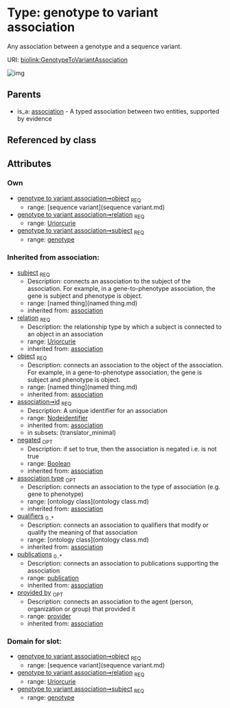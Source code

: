 
# Type: genotype to variant association


Any association between a genotype and a sequence variant.

URI: [biolink:GenotypeToVariantAssociation](https://w3id.org/biolink/vocab/GenotypeToVariantAssociation)


![img](http://yuml.me/diagram/nofunky;dir:TB/class/\[Provider]<provided%20by(i)%200..1-%20\[GenotypeToVariantAssociation&#124;relation:uriorcurie;id(i):nodeidentifier;negated(i):boolean%20%3F],%20\[Publication]<publications(i)%200..*-%20\[GenotypeToVariantAssociation],%20\[OntologyClass]<qualifiers(i)%200..*-%20\[GenotypeToVariantAssociation],%20\[OntologyClass]<association%20type(i)%200..1-%20\[GenotypeToVariantAssociation],%20\[SequenceVariant]<object%201..1-%20\[GenotypeToVariantAssociation],%20\[Genotype]<subject%201..1-%20\[GenotypeToVariantAssociation],%20\[Association]^-\[GenotypeToVariantAssociation])

## Parents

 *  is_a: [association](association.md) - A typed association between two entities, supported by evidence

## Referenced by class


## Attributes


### Own

 * [genotype to variant association➞object](genotype_to_variant_association_object.md)  <sub>REQ</sub>
    * range: [sequence variant](sequence variant.md)
 * [genotype to variant association➞relation](genotype_to_variant_association_relation.md)  <sub>REQ</sub>
    * range: [Uriorcurie](type/Uriorcurie.md)
 * [genotype to variant association➞subject](genotype_to_variant_association_subject.md)  <sub>REQ</sub>
    * range: [genotype](genotype.md)

### Inherited from association:

 * [subject](subject.md)  <sub>REQ</sub>
    * Description: connects an association to the subject of the association. For example, in a gene-to-phenotype association, the gene is subject and phenotype is object.
    * range: [named thing](named thing.md)
    * inherited from: [association](association.md)
 * [relation](relation.md)  <sub>REQ</sub>
    * Description: the relationship type by which a subject is connected to an object in an association
    * range: [Uriorcurie](type/Uriorcurie.md)
    * inherited from: [association](association.md)
 * [object](object.md)  <sub>REQ</sub>
    * Description: connects an association to the object of the association. For example, in a gene-to-phenotype association, the gene is subject and phenotype is object.
    * range: [named thing](named thing.md)
    * inherited from: [association](association.md)
 * [association➞id](association_id.md)  <sub>REQ</sub>
    * Description: A unique identifier for an association
    * range: [Nodeidentifier](type/Nodeidentifier.md)
    * inherited from: [association](association.md)
    * in subsets: (translator_minimal)
 * [negated](negated.md)  <sub>OPT</sub>
    * Description: if set to true, then the association is negated i.e. is not true
    * range: [Boolean](type/Boolean.md)
    * inherited from: [association](association.md)
 * [association type](association_type.md)  <sub>OPT</sub>
    * Description: connects an association to the type of association (e.g. gene to phenotype)
    * range: [ontology class](ontology class.md)
    * inherited from: [association](association.md)
 * [qualifiers](qualifiers.md)  <sub>0..*</sub>
    * Description: connects an association to qualifiers that modify or qualify the meaning of that association
    * range: [ontology class](ontology class.md)
    * inherited from: [association](association.md)
 * [publications](publications.md)  <sub>0..*</sub>
    * Description: connects an association to publications supporting the association
    * range: [publication](publication.md)
    * inherited from: [association](association.md)
 * [provided by](provided_by.md)  <sub>OPT</sub>
    * Description: connects an association to the agent (person, organization or group) that provided it
    * range: [provider](provider.md)
    * inherited from: [association](association.md)

### Domain for slot:

 * [genotype to variant association➞object](genotype_to_variant_association_object.md)  <sub>REQ</sub>
    * range: [sequence variant](sequence variant.md)
 * [genotype to variant association➞relation](genotype_to_variant_association_relation.md)  <sub>REQ</sub>
    * range: [Uriorcurie](type/Uriorcurie.md)
 * [genotype to variant association➞subject](genotype_to_variant_association_subject.md)  <sub>REQ</sub>
    * range: [genotype](genotype.md)
